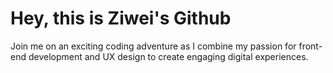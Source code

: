 # Hey, this is Ziwei's Github
Join me on an exciting coding adventure as I combine my passion for front-end development and UX design to create engaging digital experiences.
